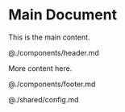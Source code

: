 # Main Document

This is the main content.

@./components/header.md

More content here.

@./components/footer.md

@./shared/config.md
